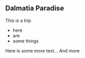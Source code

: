 ## Dalmatia Paradise

This is a trip

 - here
 - are 
 - some things

Here is some more text...
 And more

